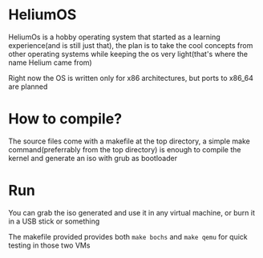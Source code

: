 # HeliumOS
HeliumOs is a hobby operating system that started as a learning experience(and is still just that), the plan is to take the cool concepts from other operating systems while keeping the os very light(that's where the name Helium came from)

Right now the OS is written only for x86 architectures, but ports to x86_64 are planned

# How to compile?
The source files come with a makefile at the top directory, a simple make command(preferrably from the top directory) is enough to compile the kernel and generate an iso with grub as bootloader

# Run
You can grab the iso generated and use it in any virtual machine, or burn it in a USB stick or something

The makefile provided provides both `make bochs` and `make qemu` for quick testing in those two VMs
